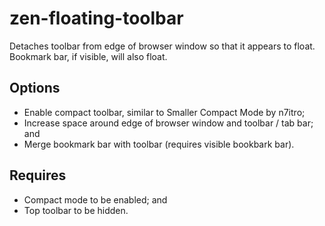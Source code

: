 # zen-floating-toolbar
Detaches toolbar from edge of browser window so that it appears to float. Bookmark bar, if visible, will also float.

## Options
- Enable compact toolbar, similar to Smaller Compact Mode by n7itro; 
- Increase space around edge of browser window and toolbar / tab bar; and
- Merge bookmark bar with toolbar (requires visible bookbark bar).

## Requires
- Compact mode to be enabled; and 
- Top toolbar to be hidden.

